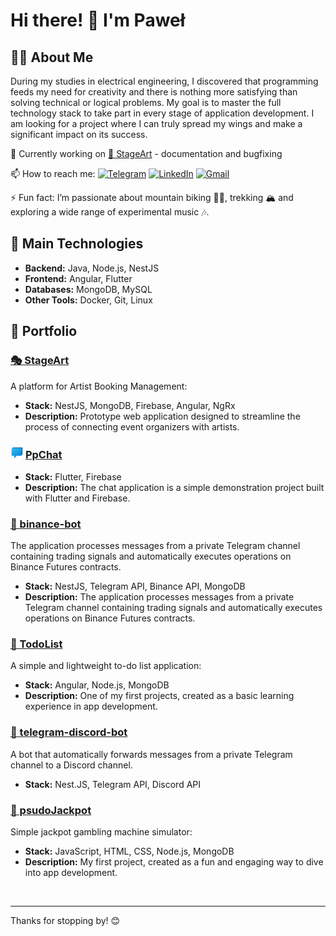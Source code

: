 # Hi there! 👋 I'm Paweł

## 👨‍💻 About Me
During my studies in electrical engineering, I discovered that programming feeds my need for creativity and there is nothing more satisfying than solving technical or logical problems. My goal is to master the full technology stack to take part in every stage of application development. I am looking for a project where I can truly spread my wings and make a significant impact on its success.

🌱 Currently working on [📱 StageArt](https://github.com/pawelmat142/StageArt) - documentation and bugfixing

<!-- 💬 ????Ask me about: [e.g., programming, open-source, new technologies]   -->
📫 How to reach me: 
[![Telegram](https://img.shields.io/badge/Telegram-2CA5E0?style=for-the-badge&logo=telegram&logoColor=white)](https://t.me/pawelmat142)
[![LinkedIn](https://img.shields.io/badge/LinkedIn-0077B5?style=for-the-badge&logo=linkedin&logoColor=white)](https://www.linkedin.com/in/pawe%C5%82-ma%C5%82ek/)
[![Gmail](https://img.shields.io/badge/Gmail-D14836?style=for-the-badge&logo=gmail&logoColor=white)](mailto:pawelmat142@gmail)

⚡ Fun fact: I’m passionate about mountain biking 🚴‍♂️, trekking 🏔️ and exploring a wide range of experimental music 🎶.


## 🚀 Main Technologies
- **Backend:** Java, Node.js, NestJS
- **Frontend:** Angular, Flutter
- **Databases:** MongoDB, MySQL  
- **Other Tools:** Docker, Git, Linux  


## 🌟 Portfolio 

### [🎭 StageArt](https://github.com/pawelmat142/StageArt)
A platform for Artist Booking Management:
- **Stack:** NestJS, MongoDB, Firebase, Angular, NgRx  
- **Description:** Prototype web application designed to streamline the process of connecting event organizers with artists.


### ![](https://github.com/pawelmat142/PpChat/blob/master/assets/images/icon20.png) [PpChat](https://github.com/pawelmat142/PpChat)

- **Stack:** Flutter, Firebase  
- **Description:** The chat application is a simple demonstration project built with Flutter and Firebase. 


### [💸 binance-bot](https://github.com/pawelmat142/binance-bot)
The application processes messages from a private Telegram channel containing trading signals and automatically executes operations on Binance Futures contracts.
- **Stack:** NestJS, Telegram API, Binance API, MongoDB
- **Description:** The application processes messages from a private Telegram channel containing trading signals and automatically executes operations on Binance Futures contracts.

### [📝 TodoList](https://github.com/pawelmat142/TodoList)
A simple and lightweight to-do list application:
- **Stack:** Angular, Node.js, MongoDB  
- **Description:** One of my first projects, created as a basic learning experience in app development.

### [🔁 telegram-discord-bot](https://github.com/pawelmat142/telegram-discord-bot)
A bot that automatically forwards messages from a private Telegram channel to a Discord channel.
- **Stack:** Nest.JS, Telegram API, Discord API

### [🎰 psudoJackpot](https://github.com/pawelmat142/TodoList)
Simple jackpot gambling machine simulator:
- **Stack:** JavaScript, HTML, CSS, Node.js, MongoDB  
- **Description:** My first project, created as a fun and engaging way to dive into app development.

<br>

---

Thanks for stopping by! 😊
